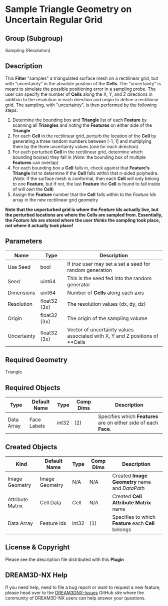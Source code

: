 # Sample Triangle Geometry on Uncertain Regular Grid

## Group (Subgroup)

Sampling (Resolution)

## Description

This **Filter** "samples" a triangulated surface mesh on a rectilinear grid, but with "uncertainty" in the absolute position of the **Cells**.  The "uncertainty" is meant to simulate the possible positioning error in a sampling probe.  The user can specify the number of **Cells** along the X, Y, and Z directions in addition to the resolution in each direction and origin to define a rectilinear grid.  The sampling, with "uncertainty", is then performed by the following steps:

1. Determine the bounding box and **Triangle** list of each **Feature** by scanning all **Triangles** and noting the **Features** on either side of the **Triangle**
2. For each **Cell** in the rectilinear grid, perturb the location of the **Cell** by generating a three random numbers between [-1, 1] and multiplying them by the three uncertainty values (one for each direction)
3. For each perturbed **Cell** in the rectilinear grid, determine which bounding box(es) they fall in (*Note:* the bounding box of multiple **Features** can overlap)
4. For each bounding box a **Cell** falls in, check against that **Feature's** **Triangle** list to determine if the **Cell** falls within that n-sided polyhedra. (*Note:* if the surface mesh is conformal, then each **Cell** will only belong to one **Feature**, but if not, the last **Feature** the **Cell** is found to fall inside of will *own* the **Cell**)
5. Assign the **Feature** number that the **Cell** falls within to the *Feature Ids* array in the new rectilinear grid geometry

**Note that the unperturbed grid is where the *Feature Ids* actually live, but the perturbed locations are where the Cells are sampled from.  Essentially, the *Feature Ids* are stored where the user *thinks* the sampling took place, not where it actually took place!**

## Parameters

| Name | Type | Description |
|------------|------| --------------------------------- |
| Use Seed | bool | If *true* user may set a set a seed for random generation |
| Seed | uint64 | This is the seed fed into the random generator |
| Dimensions | uint64 | Number of **Cells** along each axis |
| Resolution | float32 (3x) | The resolution values (dx, dy, dz) |
| Origin | float32 (3x) | The origin of the sampling volume |
| Uncertainty | float32 (3x) | Vector of uncertainty values associated with X, Y and Z positions of **Cells |

## Required Geometry

Triangle

## Required Objects

| Type | Default Name | Type | Comp Dims | Description |
|------|--------------|-----|-----|-----------------------------------|
| Data Array | Face Labels | int32 | (2) | Specifies which **Features** are on either side of each **Face**. |

## Created Objects

| Kind                      | Default Name | Type     | Comp Dims | Description                                 |
|---------------------------|--------------|----------|--------|---------------------------------------------|
| Image Geometry | Image Geometry | N/A | N/A | Created **Image Geometry** name and *DataPath* |
|   Attribute Matrix   | Cell Data | Cell | N/A | Created **Cell Attribute Matrix** name |
| Data Array | Feature Ids | int32 | (1) | Specifies to which **Feature** each **Cell** belongs |

## License & Copyright

Please see the description file distributed with this **Plugin**

## DREAM3D-NX Help

If you need help, need to file a bug report or want to request a new feature, please head over to the [DREAM3DNX-Issues](https://github.com/BlueQuartzSoftware/DREAM3DNX-Issues/discussions) GitHub site where the community of DREAM3D-NX users can help answer your questions.
